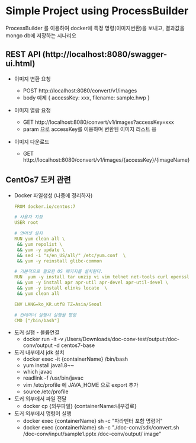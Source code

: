 # Simple Project using ProcessBuilder

ProcessBuilder 를 이용하여 docker에 특정 명령(이미지변환)을 보내고, 결과값을 mongo db에 저장하는 시나리오

## REST API (http://localhost:8080/swagger-ui.html)
* 이미지 변환 요청
    * POST http://localhost:8080/convert/v1/images
    * body 예제 { accessKey: xxx, filename: sample.hwp } 
    
* 이미지 열람 요청
    * GET http://localhost:8080/convert/v1/images?accessKey=xxx
    * param 으로 accessKey를 이용하며 변환된 이미지 리스트 응
    
* 이미지 다운로드
    * GET http://localhost:8080/convert/v1/images/{accessKey}/{imageName}

## CentOs7 도커 관련
* Docker 파일생성 (나중에 정리하자)
    ```yaml
    FROM docker.io/centos:7
    
    # 사용자 지정
    USER root
    
    # 언어셋 설치
    RUN yum clean all \
     && yum repolist \
     && yum -y update \
     && sed -i "s/en_US/all/" /etc/yum.conf  \
     && yum -y reinstall glibc-common
    
    # 기본적으로 필요한 OS 패키지를 설치한다.
    RUN  yum -y install tar unzip vi vim telnet net-tools curl openssl \
     && yum -y install apr apr-util apr-devel apr-util-devel \
     && yum -y install elinks locate  \
     && yum clean all
    
    ENV LANG=ko_KR.utf8 TZ=Asia/Seoul
    
    # 컨테이너 실행시 실행될 명령
    CMD ["/bin/bash"]
    ```
* 도커 실행 - 볼륨연결
    * docker run -it -v /Users/Downloads/doc-conv-test/output:/doc-conv/output -d centos7-base
* 도커 내부에서 jdk 설치
    * docker exec -it {containerName} /bin/bash
    * yum install java1.8~~
    * which javac
    * readlink -f /usr/bin/javac
    * vim /etc/profile 에 JAVA_HOME 으로 export 추가
    * source /etc/profile
* 도커 외부에서 파일 전달
    * docker cp {외부파일} {containerName:내부경로}
* 도커 외부에서 명령어 실행
    * docker exec {containerName} sh -c "파라멘터 포함 명령어"
    * docker exec {containerName} sh -c "./doc-conv/sdk/convert.sh /doc-conv/input/sample1.pptx /doc-conv/output/ image"    
